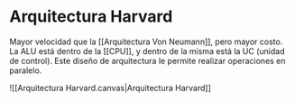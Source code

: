 # Arquitectura Harvard

Mayor velocidad que la [[Arquitectura Von Neumann]], pero mayor costo. La ALU está dentro de la [[CPU]], y dentro de la misma está la UC (unidad de control). Este diseño de arquitectura le permite realizar operaciones en paralelo.

![[Arquitectura Harvard.canvas|Arquitectura Harvard]]
